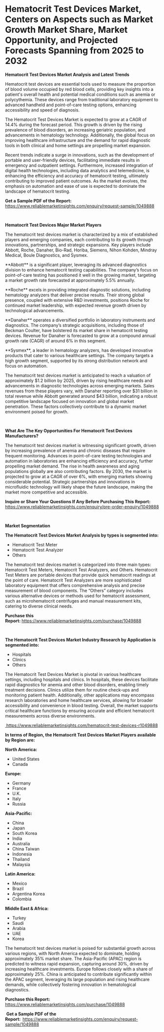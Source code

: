 <p><h1>Hematocrit Test Devices Market, Centers on Aspects such as Market Growth Market Share, Market Opportunity, and Projected Forecasts Spanning from 2025 to 2032</h1></p><p><strong>Hematocrit Test Devices Market Analysis and Latest Trends</strong></p>
<p><p>Hematocrit test devices are essential tools used to measure the proportion of blood volume occupied by red blood cells, providing key insights into a patient's overall health and potential medical conditions such as anemia or polycythemia. These devices range from traditional laboratory equipment to advanced handheld and point-of-care testing options, enhancing accessibility and speed of diagnosis.</p><p>The Hematocrit Test Devices Market is expected to grow at a CAGR of 14.4% during the forecast period. This growth is driven by the rising prevalence of blood disorders, an increasing geriatric population, and advancements in hematology technology. Additionally, the global focus on improving healthcare infrastructure and the demand for rapid diagnostic tools in both clinical and home settings are propelling market expansion.</p><p>Recent trends indicate a surge in innovations, such as the development of portable and user-friendly devices, facilitating immediate results in emergency and outpatient settings. Furthermore, increased integration of digital health technologies, including data analytics and telemedicine, is enhancing the efficiency and accuracy of hematocrit testing, ultimately contributing to improved patient outcomes. As the market evolves, the emphasis on automation and ease of use is expected to dominate the landscape of hematocrit testing.</p></p>
<p><strong>Get a Sample PDF of the Report:&nbsp;</strong> <a href="https://www.reliablemarketinsights.com/enquiry/request-sample/1049888?utm_campaign=2535&utm_medium=2&utm_source=Github&utm_content=ia&utm_term=13042025&utm_id=hematocrit-test-devices">https://www.reliablemarketinsights.com/enquiry/request-sample/1049888</a></p>
<p>&nbsp;</p>
<p><strong>Hematocrit Test Devices Major Market Players</strong></p>
<p><p>The hematocrit test devices market is characterized by a mix of established players and emerging companies, each contributing to its growth through innovations, partnerships, and strategic expansions. Key players include Abbott, Roche, Danaher, Bio-Rad, Horiba, Siemens, Nihon Kohden, Mindray Medical, Boule Diagnostics, and Sysmex.</p><p>**Abbott** is a significant player, leveraging its advanced diagnostics division to enhance hematocrit testing capabilities. The company’s focus on point-of-care testing has positioned it well in the growing market, targeting a market growth rate forecasted at approximately 5.5% annually.</p><p>**Roche** excels in providing integrated diagnostic solutions, including hematology analyzers that deliver precise results. Their strong global presence, coupled with extensive R&D investments, positions Roche for continued market leadership, with expected revenue growth driven by technological advancements.</p><p>**Danaher** operates a diversified portfolio in laboratory instruments and diagnostics. The company’s strategic acquisitions, including those of Beckman Coulter, have bolstered its market share in hematocrit testing devices. Revenue for Danaher is forecasted to grow at a compound annual growth rate (CAGR) of around 6% in this segment.</p><p>**Sysmex**, a leader in hematology analyzers, has developed innovative products that cater to various healthcare settings. The company targets a high growth segment, supported by its strong distribution network and focus on automation.</p><p>The hematocrit test devices market is anticipated to reach a valuation of approximately $1.2 billion by 2025, driven by rising healthcare needs and advancements in diagnostic technologies across emerging markets. Sales revenues from these players vary, with Danaher reporting over $31 billion in total revenue while Abbott generated around $43 billion, indicating a robust competitive landscape focused on innovation and global market penetration. These factors collectively contribute to a dynamic market environment poised for growth.</p></p>
<p>&nbsp;</p>
<p><strong>What Are The Key Opportunities For Hematocrit Test Devices Manufacturers?</strong></p>
<p><p>The hematocrit test devices market is witnessing significant growth, driven by increasing prevalence of anemia and chronic diseases that require frequent monitoring. Advances in point-of-care testing technologies and automation in laboratories are enhancing efficiency and accuracy, further propelling market demand. The rise in health awareness and aging populations globally are also contributing factors. By 2030, the market is projected to grow at a CAGR of over 6%, with emerging markets showing considerable potential. Strategic partnerships and innovations in microfluidic technology will likely shape the future landscape, making the market more competitive and accessible.</p></p>
<p><strong>Inquire or Share Your Questions If Any Before Purchasing This Report:</strong> <a href="https://www.reliablemarketinsights.com/enquiry/pre-order-enquiry/1049888?utm_campaign=2535&utm_medium=2&utm_source=Github&utm_content=ia&utm_term=13042025&utm_id=hematocrit-test-devices">https://www.reliablemarketinsights.com/enquiry/pre-order-enquiry/1049888</a></p>
<p>&nbsp;</p>
<p><strong>Market Segmentation</strong></p>
<p><strong>The Hematocrit Test Devices Market Analysis by types is segmented into:</strong></p>
<p><ul><li>Hematocrit Test Meter</li><li>Hematocrit Test Analyzer</li><li>Others</li></ul></p>
<p><p>The hematocrit test devices market is categorized into three main types: Hematocrit Test Meters, Hematocrit Test Analyzers, and Others. Hematocrit Test Meters are portable devices that provide quick hematocrit readings at the point of care. Hematocrit Test Analyzers are more sophisticated laboratory equipment that offers comprehensive analysis and precise measurement of blood components. The “Others” category includes various alternative devices or methods used for hematocrit assessment, such as microhematocrit centrifuges and manual measurement kits, catering to diverse clinical needs.</p></p>
<p><strong>Purchase this Report:&nbsp;</strong><a href="https://www.reliablemarketinsights.com/purchase/1049888?utm_campaign=2535&utm_medium=2&utm_source=Github&utm_content=ia&utm_term=13042025&utm_id=hematocrit-test-devices">https://www.reliablemarketinsights.com/purchase/1049888</a></p>
<p>&nbsp;</p>
<p><strong>The Hematocrit Test Devices Market Industry Research by Application is segmented into:</strong></p>
<p><ul><li>Hospitals</li><li>Clinics</li><li>Others</li></ul></p>
<p><p>The Hematocrit Test Devices Market is pivotal in various healthcare settings, including hospitals and clinics. In hospitals, these devices facilitate rapid diagnostics for anemia and other blood disorders, enabling timely treatment decisions. Clinics utilize them for routine check-ups and monitoring patient health. Additionally, other applications may encompass research laboratories and home healthcare services, allowing for broader accessibility and convenience in blood testing. Overall, the market supports critical healthcare functions by ensuring accurate and efficient hematocrit measurements across diverse environments.</p></p>
<p><a href="https://www.reliablemarketinsights.com/hematocrit-test-devices-r1049888?utm_campaign=2535&utm_medium=2&utm_source=Github&utm_content=ia&utm_term=13042025&utm_id=hematocrit-test-devices">&nbsp;https://www.reliablemarketinsights.com/hematocrit-test-devices-r1049888</a></p>
<p><strong>In terms of Region, the Hematocrit Test Devices Market Players available by Region are:</strong></p>
<p>
    <p> <strong> North America: </strong>
        <ul>
            <li>United States</li>
            <li>Canada</li>
        </ul>
        </p> 
    <p> <strong> Europe: </strong>
        <ul>
            <li>Germany</li>
            <li>France</li>
            <li>U.K.</li>
            <li>Italy</li>
            <li>Russia</li>
        </ul>
        </p> 
    <p> <strong> Asia-Pacific: </strong>
        <ul>
            <li>China</li>
            <li>Japan</li>
            <li>South Korea</li>
            <li>India</li>
            <li>Australia</li>
            <li>China Taiwan</li>
            <li>Indonesia</li>
            <li>Thailand</li>
            <li>Malaysia</li>
        </ul>
        </p> 
    <p> <strong> Latin America: </strong>
        <ul>
            <li>Mexico</li>
            <li>Brazil</li>
            <li>Argentina Korea</li>
            <li>Colombia</li>
        </ul>
        </p> 
    <p> <strong> Middle East & Africa: </strong>
        <ul>
            <li>Turkey</li>
            <li>Saudi</li>
            <li>Arabia</li>
            <li>UAE</li>
            <li>Korea</li>
        </ul>
    </p>
    </p>
<p><p>The hematocrit test devices market is poised for substantial growth across various regions, with North America expected to dominate, holding approximately 35% market share. The Asia-Pacific (APAC) region is predicted to witness rapid expansion, capturing around 30%, driven by increasing healthcare investments. Europe follows closely with a share of approximately 25%. China is anticipated to contribute significantly within the APAC segment, leveraging its large population and rising healthcare demands, while collectively fostering innovation in hematological diagnostics.</p></p>
<p><strong>Purchase this Report: </strong><a href="https://www.reliablemarketinsights.com/purchase/1049888?utm_campaign=2535&utm_medium=2&utm_source=Github&utm_content=ia&utm_term=13042025&utm_id=hematocrit-test-devices">https://www.reliablemarketinsights.com/purchase/1049888</a></p>
<p>&nbsp;<strong>Get a Sample PDF of the Report:&nbsp;&nbsp;</strong><a href="https://www.reliablemarketinsights.com/enquiry/request-sample/1049888?utm_campaign=2535&utm_medium=2&utm_source=Github&utm_content=ia&utm_term=13042025&utm_id=hematocrit-test-devices">https://www.reliablemarketinsights.com/enquiry/request-sample/1049888</a></p>
<p><strong></strong></p>
<p><p></p><p></p><p></p></p>